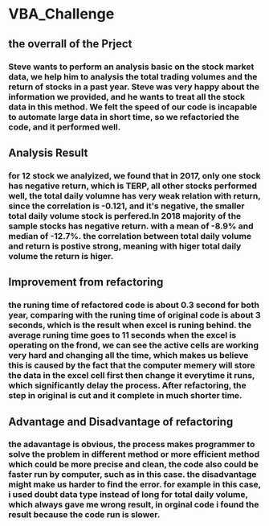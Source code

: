 # **VBA_Challenge**

## the overrall of the Prject

### Steve wants to perform an analysis basic on the stock market data, we help him to analysis the total trading volumes and the return of stocks in a past year. Steve was very happy about the information we provided, and he wants to treat all the stock data in this method. We felt the speed of our code is incapable to automate large data in short time, so we refactoried the code, and it performed well.

## Analysis Result 
### for 12 stock we analyized, we found that in 2017, only one stock has negative return, which is TERP, all other stocks performed well, the total daily volumne has very weak relation with return, since the correlation is -0.121, and it's negative, the smaller total daily volume stock is perfered.In 2018 majority of the sample stocks has negative return. with a mean of -8.9% and median of -12.7%. the correlation between total daily volume and return is postive strong, meaning with higer total daily volume the return is higer.

## Improvement from refactoring 
### the runing time of refactored code is about 0.3 second for both year, comparing with the runing time of original code is about 3 seconds, which is the result when excel is runing behind. the average runing time goes to 11 seconds when the excel is operating on the frond, we can see the active cells are working very hard and changing all the time, which makes us believe this is caused by the fact that the computer memery will store the data in the excel cell first then change it everytime it runs, which significantly delay the process. After refactoring, the step in original is cut and it complete in much shorter time.

## Advantage and Disadvantage of refactoring
### the adavantage is obvious, the process makes programmer to solve the problem in different method or more efficient method which could be more precise and clean, the code also could be faster run by computer, such as in this case. the disadvantage might make us harder to find the error. for example in this case, i used doubt data type instead of long for total daily volume, which always gave me wrong result, in orginal code i found the result because the code run is slower.
